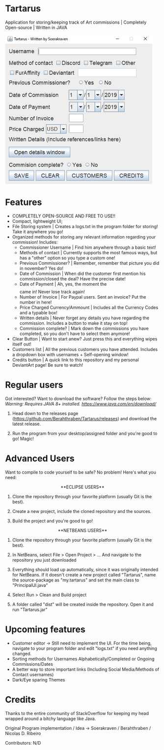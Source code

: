 # Tartarus

Application for storing/keeping track of Art commissions | Completely Open-source | Written in JAVA


<img aligning = center src="https://github.com/Berahthraben/Tartarus/blob/master/readmeAssets/Tartarus1.PNG">


# Features
- COMPLETELY OPEN-SOURCE AND FREE TO USE!!
- Compact, lightweight UI;
- File Storing system | Creates a logs.txt in the program folder for storing! Take it anywhere you go!
- Organized methods for storing any relevant information regarding your commission! Includes:
  - Commissioner Username | Find him anywhere through a basic text!
  - Methods of contact | Currently supports the most famous ways, but has a "other" option so you type a custom one!
  - Previous Commissioner? | Remember, remember that picture you did in november? Yes do!
  - Date of Commission | When did the customer first mention his commission/closed the deal? Have the precise date!
  - Date of Payment | Ah, yes, the moment the $$$$ came in! Never lose track again!
  - Number of Invoice | For Paypal users. Sent an invoice? Put the number in here!
  - Price Charged Currency/Ammount | Includes all the Currency Codes and a typable box!
  - Written details | Never forget any details you have regarding the commission. Includes a button to make it stay on top!
  - Commission complete? | Mark down the commissions you have completed, so you don't have to select them anymore!
- Clear Button | Want to start anew? Just press this and everything wipes itself out!
- Customers list | All the previous customers you have attended. Includes a dropdown box with usernames + Self-opening window!
- Credits button | A quick link to this repository and my personal DeviantArt page! Be sure to watch!

# Regular users
Got interested? Want to download the software? Follow the steps below:
*Warning: Requires JAVA 8+ installed. https://www.java.com/en/download/*

1. Head down to the releases page (https://github.com/Berahthraben/Tartarus/releases) and download the latest release. 

2. Run the program from your desktop/assigned folder and you're good to go! Magic!


# Advanced Users
Want to compile to code yourself to be safe? No problem! Here's what you need:
<p align="center">**ECLIPSE USERS**</p>

1. Clone the repository through your favorite platform (usually Git is the best).

2. Create a new project, include the cloned repository and the sources.

3. Build the project and you're good to go!

<p align="center">**NETBEANS USERS**</p>

1. Clone the repository through your favorite platform (usually Git is the best).

2. In NetBeans, select File > Open Project > ... And navigate to the repository you just downloaded

3. Everything should load up automatically, since it was originally intended for NetBeans. If it doesn't create a new project called "Tartarus", name the source-package as "my.tartarus" and set the main class to "PrincipalUI.java"

4. Select Run > Clean and Build project

5. A folder called "dist" will be created inside the repository. Open it and run "Tartarus.jar"

# Upcoming features

- Customer editor -> Still need to implement the UI. For the time being, navigate to your program folder and edit "logs.txt" if you need anything changed.
- Sorting methods for Usernames Alphabetically/Completed or Ongoing Commissions/Dates
- A better way to store important links (Including Social Media/Methods of Contact usernames)
- Dark/Eye sparing Themes

# Credits

Thanks to the entire community of StackOverflow for keeping my head wrapped around a bitchy language like Java.

Original Program implementation / Idea -> Soerakraven / Berahthraben / Nicolas D. Ribeiro

Contributors: N/D
